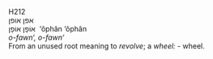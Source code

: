<body>
  <p>H212<br>  אפן    אופן  <br> אוֹפָן  אוֹפָן  ‎  ‘ôphân  ‘ôphân  <br><i>o-fawn‘,</i> <i>o-fawn‘ </i><br>From an unused root meaning to <i>revolve</i>; a <i>wheel: - </i>wheel.<br></p>
 </body>